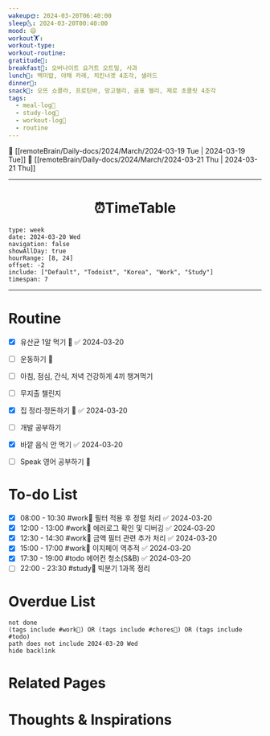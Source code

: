 ```yaml
---
wakeup🌞: 2024-03-20T06:40:00
sleep🌜: 2024-03-20T00:40:00
mood: 😄
workout🏋️: 
workout-type: 
workout-routine: 
gratitude🙏: 
breakfast🍳: 오버나이트 요거트 오트밀, 사과
lunch🍚: 백미밥, 야채 카레, 치킨너겟 4조각, 샐러드
dinner🥗: 
snack🍬: 오뜨 쇼콜라, 프로틴바, 망고젤리, 곰표 젤리, 제로 초콜릿 4조각
tags:
  - meal-log📝
  - study-log📓
  - workout-log💪
  - routine
---
```


🔺 [[remoteBrain/Daily-docs/2024/March/2024-03-19 Tue | 2024-03-19 Tue]]
🔻 [[remoteBrain/Daily-docs/2024/March/2024-03-21 Thu | 2024-03-21 Thu]]
___
<h1> <center>⏰TimeTable </center> </h1>

```gEvent
type: week
date: 2024-03-20 Wed
navigation: false
showAllDay: true
hourRange: [8, 24]
offset: -2
include: ["Default", "Todoist", "Korea", "Work", "Study"]
timespan: 7
```

--- 


# Routine 

- [x] 유산균 1알 먹기 🔼 ✅ 2024-03-20
- [ ] 운동하기 🔼
- [ ] 아침, 점심, 간식, 저녁 건강하게 4끼 챙겨먹기
- [ ] 무지출 챌린지 
- [x] 집 정리·정돈하기 🔼 ✅ 2024-03-20
- [ ] 개발 공부하기
- [x] 바깥 음식 안 먹기 ✅ 2024-03-20
- [ ] Speak 영어 공부하기 🔼 


# To-do List

- [x] 08:00 - 10:30 #work💼 필터 적용 후 정렬 처리 ✅ 2024-03-20
- [x] 12:00 - 13:00 #work💼 에러로그 확인 및 디버깅 ✅ 2024-03-20
- [x] 12:30 - 14:30 #work💼 금액 필터 관련 추가 처리 ✅ 2024-03-20
- [x] 15:00 - 17:00 #work💼 이지페이 역추적 ✅ 2024-03-20
- [x] 17:30 - 19:00 #todo 에어컨 청소(S&B) ✅ 2024-03-20
- [ ] 22:00 - 23:30 #study📓 빅분기 1과목 정리

# Overdue List
```tasks
not done
(tags include #work💼) OR (tags include #chores🧺) OR (tags include #todo)
path does not include 2024-03-20 Wed
hide backlink
```

# Related Pages



# Thoughts & Inspirations

